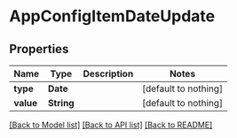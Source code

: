 # AppConfigItemDateUpdate


## Properties
Name | Type | Description | Notes
------------ | ------------- | ------------- | -------------
**type** | **Date** |  | [default to nothing]
**value** | **String** |  | [default to nothing]


[[Back to Model list]](../README.md#models) [[Back to API list]](../README.md#api-endpoints) [[Back to README]](../README.md)


